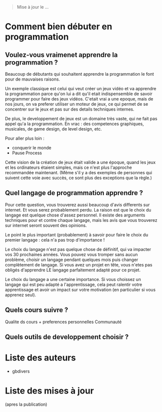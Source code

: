 
> Mise à jour le ...

# Comment bien débuter en programmation

## Voulez-vous vraimenet apprendre la programmation ?

Beaucoup de débutants qui souhaitent apprendre la programmation le font pour de mauvaises raisons.

Un exemple classique est celui qui veut créer un jeux vidéo et va apprendre la programmation parce qu'on
lui a dit qu'il etait indispensemble de savoir programmer pour faire des jeux vidéos.
C'etait vrai a une epoque, mais de nos jours, on va preferer utiliser un moteur de jeux, ce qui permet 
de se concentrer sur le jeux et pas sur des details techniques internes.

De plus, le developpement de jeux est un domaine très vaste, qui ne fait pas appel qu'a la programmation. En vrac :
des competences graphiques, musicales, de game design, de level design, etc.

Pour aller plus loin :
- conquerir le monde
- Pause Process

Cette vision de la création de jeux était valide a une époque, quand les jeux et les ordinateurs étaient simples, 
mais ce n'est plus l'approche recommandée maintenant. (Même s'il y a des exemples de personnes qui suivent cette
voie avec succès, ce sont plus des exceptions que la règle.)

## Quel langage de programmation apprendre ?

Pour cette question, vous trouverez aussi beaucoup d'avis differents sur internet. Et vous serez probablement perdu.
La raison est que le choix du langage est quelque chose d'assez personnel. Il existe des arguments techniques
pour et contre chaque langage, mais les avis que vous trouverez sur internet seront souvent des opinions.

Le point le plus important (probablement) à savoir pour faire le choix du premier langage : cela n'a pas trop d'importance !

Le choix du langage n'est pas quelque chose de définitif, qui va impacter vos 30 prochaines années. Vous pouvez vous
tromper sans aucun problème, choisir un langage pendant quelques mois puis changer complètement de langage. Si vous
avez un projet en tête, vous n'etes pas obligés d'apprendre LE langage parfaitement adapté pour ce projet. 

Le choix du langage a une certaine importance. Si vous choissez un langage qui est peu adapté a l'apprentissage, 
cela peut ralentir votre apprentissage et avoir un impact sur votre motivation (en particulier si vous apprenez 
seul).

## Quels cours suivre ?

Qualite ds cours + preferences personnelles
Communauté

## Quels outils de developpement choisir ?



# Liste des auteurs

- gbdivers

# Liste des mises à jour

(apres la publication)
